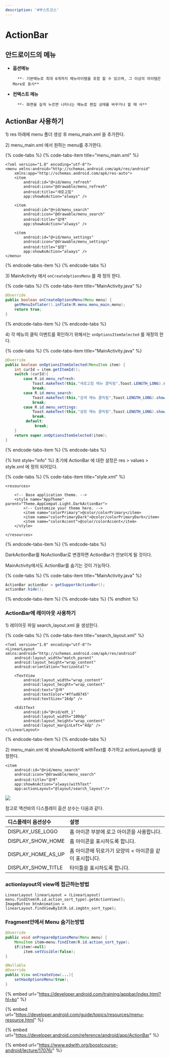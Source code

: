 ```yaml
---
description: '#부스트코스'
---
```


# ActionBar

## 안드로이드의 메뉴 

* **옵션메뉴** 

        **- 기본메뉴로 최대 6개까지 메뉴아이템을 포함 할 수 있으며, 그 이상의 아이템은 More로 표시**

* **컨텍스트 메뉴** 

        **- 화면을 길게 누르면 나타나는 메뉴로 편집 상태를 바꾸거나 할 때 사**

## ActionBar 사용하기 

1\) res 아래에 menu 폴더 생성 후 menu\_main.xml 을 추가한다.

2\) menu\_main.xml 에서 원하는 menu를 추가한다. 

{% code-tabs %}
{% code-tabs-item title="menu\_main.xml" %}
```markup
<?xml version="1.0" encoding="utf-8"?>
<menu xmlns:android="http://schemas.android.com/apk/res/android"
    xmlns:app="http://schemas.android.com/apk/res-auto">
    <item
        android:id="@+id/menu_refresh"
        android:icon="@drawable/menu_refresh"
        android:title="새로고침"
        app:showAsAction="always" />

    <item
        android:id="@+id/menu_search"
        android:icon="@drawable/menu_search"
        android:title="검색"
        app:showAsAction="always" />

    <item
        android:id="@+id/menu_settings"
        android:icon="@drawable/menu_settings"
        android:title="설정"
        app:showAsAction="always" />
</menu>

```
{% endcode-tabs-item %}
{% endcode-tabs %}

  3\) MainActivity 에서 `onCreateOptionsMenu` 를 재 정의 한다. 

{% code-tabs %}
{% code-tabs-item title="MainActivity.java" %}
```java
@Override
public boolean onCreateOptionsMenu(Menu menu) {
    getMenuInflater().inflate(R.menu.menu_main,menu);
    return true;
}
```
{% endcode-tabs-item %}
{% endcode-tabs %}

4\) 각 메뉴의 클릭 이벤트를 확인하기 위해서는 `onOptionsItemSelected` 를 재정의 한다. 

{% code-tabs %}
{% code-tabs-item title="MainActivity.java" %}
```java
@Override
public boolean onOptionsItemSelected(MenuItem item) {
    int curId = item.getItemId();
    switch (curId){
        case R.id.menu_refresh:
            Toast.makeText(this,"새로고침 메뉴 클릭됨",Toast.LENGTH_LONG).show();
            break;
        case R.id.menu_search:
            Toast.makeText(this,"검색 메뉴 클릭됨",Toast.LENGTH_LONG).show();
            break;
        case R.id.menu_settings:
            Toast.makeText(this,"설정 메뉴 클릭됨",Toast.LENGTH_LONG).show();
            break;
         default:
             break;
    }
    return super.onOptionsItemSelected(item);
}
```
{% endcode-tabs-item %}
{% endcode-tabs %}

{% hint style="info" %}
초기에 ActionBar 에 대한 설정은 res &gt; values &gt; style.xml 에 정의 되어있다. 

{% code-tabs %}
{% code-tabs-item title="style.xml" %}
```markup
<resources>

    <!-- Base application theme. -->
    <style name="AppTheme" parent="Theme.AppCompat.Light.DarkActionBar">
        <!-- Customize your theme here. -->
        <item name="colorPrimary">@color/colorPrimary</item>
        <item name="colorPrimaryDark">@color/colorPrimaryDark</item>
        <item name="colorAccent">@color/colorAccent</item>
    </style>

</resources>
```
{% endcode-tabs-item %}
{% endcode-tabs %}

DarkActionBar를 NoActionBar로 변경하면 ActionBar가 안보이게 될 것이다. 

MainActivity에서도 ActionBar를 숨기는 것이 가능하다. 

{% code-tabs %}
{% code-tabs-item title="MainActivity.java" %}
```java
ActionBar actionBar = getSupportActionBar();
actionBar.hide();
```
{% endcode-tabs-item %}
{% endcode-tabs %}
{% endhint %}

### ActionBar에 레이아웃 사용하기 

1\) 레이아웃 파일 search\_layout.xml 을 생성한다. 

{% code-tabs %}
{% code-tabs-item title="search\_layout.xml" %}
```markup
<?xml version="1.0" encoding="utf-8"?>
<LinearLayout xmlns:android="http://schemas.android.com/apk/res/android"
    android:layout_width="match_parent"
    android:layout_height="wrap_content"
    android:orientation="horizontal">

    <TextView
        android:layout_width="wrap_content"
        android:layout_height="wrap_content"
        android:text="검색"
        android:textColor="#ffad8745"
        android:textSize="16dp" />

    <EditText
        android:id="@+id/edt_1"
        android:layout_width="100dp"
        android:layout_height="wrap_content"
        android:layout_marginLeft="4dp" />
</LinearLayout>
```
{% endcode-tabs-item %}
{% endcode-tabs %}

2\) menu\_main.xml 에 showAsAction에 withText를 추가하고 actionLayout을 설정한다. 

```text
<item
    android:id="@+id/menu_search"
    android:icon="@drawable/menu_search"
    android:title="검색"
    app:showAsAction="always|withText"
    app:actionLayout="@layout/search_layout"/>
```

![](../.gitbook/assets/actionbar.JPG)

참고로 액션바의 디스플레이 옵션 상수는 다음과 같다. 

| **디스플레이 옵션상수** | **설명** |
| :--- | :--- |
| DISPLAY\_USE\_LOGO | 홈 아이콘 부분에 로고 아이콘을 사용합니다. |
| DISPLAY\_SHOW\_HOME | 홈 아이콘을 표시하도록 합니다.  |
| DISPLAY\_HOME\_AS\_UP | 홈 아이콘에 뒤로가기 모양의 &lt; 아이콘을 같이 표시합니다. |
| DISPLAY\_SHOW\_TITLE | 타이틀을 표시하도록 합니다.  |

### actionlayout의 view에 접근하는방법 

```text
LinearLayout linearLayout = (LinearLayout) menu.findItem(R.id.action_sort_type).getActionView();
ImageButton btnAnimation = linearLayout.findViewById(R.id.imgbtn_sort_type);
```

### Fragment안에서 Menu 숨기는방법 

```java
@Override
public void onPrepareOptionsMenu(Menu menu) {
    MenuItem item=menu.findItem(R.id.action_sort_type);
    if(item!=null)
        item.setVisible(false);
}
```

```java
@Nullable
@Override
public View onCreateView(...){
    setHasOptionsMenu(true);
}
```

{% embed url="https://developer.android.com/training/appbar/index.html?hl=ko" %}

{% embed url="https://developer.android.com/guide/topics/resources/menu-resource.html" %}

{% embed url="https://developer.android.com/reference/android/app/ActionBar" %}

{% embed url="https://www.edwith.org/boostcourse-android/lecture/17076/" %}



